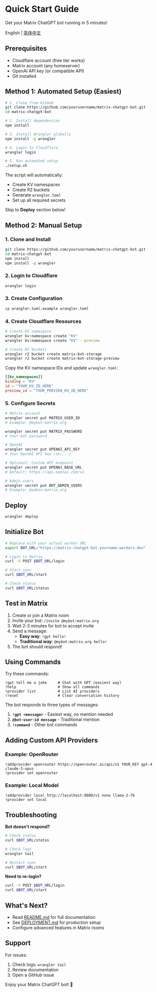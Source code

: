 # Quick Start Guide

Get your Matrix ChatGPT bot running in 5 minutes!

English | [简体中文](QUICKSTART.zh-CN.md)

## Prerequisites

- Cloudflare account (free tier works)
- Matrix account (any homeserver)
- OpenAI API key (or compatible API)
- Git installed

## Method 1: Automated Setup (Easiest)

```bash
# 1. Clone from GitHub
git clone https://github.com/yourusername/matrix-chatgpt-bot.git
cd matrix-chatgpt-bot

# 2. Install dependencies
npm install

# 3. Install Wrangler globally
npm install -g wrangler

# 4. Login to Cloudflare
wrangler login

# 5. Run automated setup
./setup.sh
```

The script will automatically:
- Create KV namespaces
- Create R2 buckets
- Generate `wrangler.toml`
- Set up all required secrets

Skip to **Deploy** section below!

## Method 2: Manual Setup

### 1. Clone and Install

```bash
git clone https://github.com/yourusername/matrix-chatgpt-bot.git
cd matrix-chatgpt-bot
npm install
npm install -g wrangler
```

### 2. Login to Cloudflare

```bash
wrangler login
```

### 3. Create Configuration

```bash
cp wrangler.toml.example wrangler.toml
```

### 4. Create Cloudflare Resources

```bash
# Create KV namespace
wrangler kv:namespace create "KV"
wrangler kv:namespace create "KV" --preview

# Create R2 buckets
wrangler r2 bucket create matrix-bot-storage
wrangler r2 bucket create matrix-bot-storage-preview
```

Copy the KV namespace IDs and update `wrangler.toml`:

```toml
[[kv_namespaces]]
binding = "KV"
id = "YOUR_KV_ID_HERE"
preview_id = "YOUR_PREVIEW_KV_ID_HERE"
```

### 5. Configure Secrets

```bash
# Matrix account
wrangler secret put MATRIX_USER_ID
# Example: @mybot:matrix.org

wrangler secret put MATRIX_PASSWORD
# Your bot password

# OpenAI
wrangler secret put OPENAI_API_KEY
# Your OpenAI API key (sk-...)

# Optional: Custom API endpoint
wrangler secret put OPENAI_BASE_URL
# Default: https://api.openai.com/v1

# Admin users
wrangler secret put BOT_ADMIN_USERS
# Example: @admin:matrix.org
```

## Deploy

```bash
wrangler deploy
```

## Initialize Bot

```bash
# Replace with your actual worker URL
export BOT_URL="https://matrix-chatgpt-bot.yourname.workers.dev"

# Login to Matrix
curl -X POST $BOT_URL/login

# Start sync
curl $BOT_URL/start

# Check status
curl $BOT_URL/status
```

## Test in Matrix

1. Create or join a Matrix room
2. Invite your bot: `/invite @mybot:matrix.org`
3. Wait 2-3 minutes for bot to accept invite
4. Send a message:
   - **Easy way**: `!gpt hello!`
   - **Traditional way**: `@mybot:matrix.org hello!`
5. The bot should respond!

## Using Commands

Try these commands:

```
!gpt tell me a joke     # Chat with GPT (easiest way)
!help                   # Show all commands
!provider list          # List AI providers
!reset                  # Clear conversation history
```

The bot responds to three types of messages:
1. **`!gpt <message>`** - Easiest way, no mention needed
2. **`@bot-user-id message`** - Traditional mention
3. **`!command`** - Other bot commands

## Adding Custom API Providers

### Example: OpenRouter

```
!addprovider openrouter https://openrouter.ai/api/v1 YOUR_KEY gpt-4 claude-3-opus
!provider set openrouter
```

### Example: Local Model

```
!addprovider local http://localhost:8000/v1 none llama-2-7b
!provider set local
```

## Troubleshooting

**Bot doesn't respond?**

```bash
# Check status
curl $BOT_URL/status

# Check logs
wrangler tail

# Restart sync
curl $BOT_URL/start
```

**Need to re-login?**

```bash
curl -X POST $BOT_URL/login
curl $BOT_URL/start
```

## What's Next?

- Read [README.md](README.md) for full documentation
- See [DEPLOYMENT.md](DEPLOYMENT.md) for production setup
- Configure advanced features in Matrix rooms

## Support

For issues:
1. Check logs: `wrangler tail`
2. Review documentation
3. Open a GitHub issue

Enjoy your Matrix ChatGPT bot! 🤖
